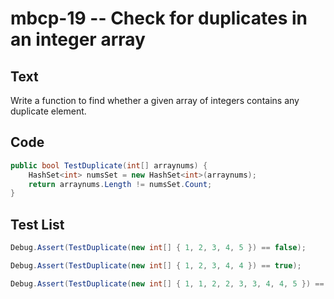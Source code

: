 # mbcp-19 -- Check for duplicates in an integer array

## Text

Write a function to find whether a given array of integers contains any duplicate element.

## Code

```csharp
public bool TestDuplicate(int[] arraynums) {
    HashSet<int> numsSet = new HashSet<int>(arraynums);
    return arraynums.Length != numsSet.Count;
}
```

## Test List

```csharp
Debug.Assert(TestDuplicate(new int[] { 1, 2, 3, 4, 5 }) == false);
```

```csharp
Debug.Assert(TestDuplicate(new int[] { 1, 2, 3, 4, 4 }) == true);
```

```csharp
Debug.Assert(TestDuplicate(new int[] { 1, 1, 2, 2, 3, 3, 4, 4, 5 }) == true);
```
